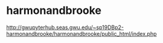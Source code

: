 ﻿# harmonandbrooke
http://gwupyterhub.seas.gwu.edu/~sp19DBp2-harmonandbrooke/harmonandbrooke/public_html/index.php
